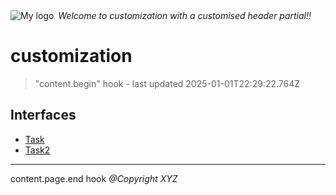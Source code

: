 <div style="display:flex; align-items:center;">
  <img alt="My logo" src="https://placehold.co/100x50" style="margin-right: .5em;" />
  <em>Welcome to customization with a customised header partial!!</em>
</div>

# customization

> "content.begin" hook - last updated 2025-01-01T22:29:22.764Z

## Interfaces

- [Task](Interface.Task.md)
- [Task2](Interface.Task2.md)

***
content.page.end hook *@Copyright XYZ*
